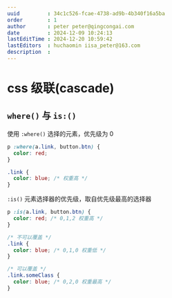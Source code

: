 ```yaml
---
uuid         : 34c1c526-fcae-4738-ad9b-4b340f16a5ba
order        : 1
author       : peter peter@qingcongai.com
date         : 2024-12-09 10:24:13
lastEditTime : 2024-12-20 10:59:42
lastEditors  : huchaomin iisa_peter@163.com
description  :
---
```

# css 级联(cascade)

## `where()` 与 `is:()`

使用 `:where()` 选择的元素，优先级为 0

```css
p :where(a.link, button.btn) {
  color: red;
}

.link {
  color: blue; /* 权重高 */
}
```

`:is()` 元素选择器的优先级，取自优先级最高的选择器

```css
p :is(a.link, button.btn) {
  color: red; /* 0,1,2 权重高 */
}

/* 不可以覆盖 */
.link {
  color: blue; /* 0,1,0 权重低 */
}

/* 可以覆盖 */
.link.someClass {
  color: blue; /* 0,2,0 权重最高 */
}
```
